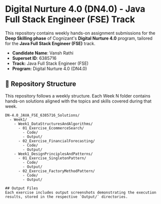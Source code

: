 # Digital Nurture 4.0 (DN4.0) - Java Full Stack Engineer (FSE) Track

This repository contains weekly hands-on assignment submissions for the **Deep Skilling phase** of Cognizant's **Digital Nurture 4.0** program, tailored for the **Java Full Stack Engineer (FSE)** track.

- **Candidate Name**: Vansh Rathi
- **Superset ID**: 6385716
- **Track:** Java Full Stack Engineer (FSE)
- **Program:** Digital Nurture 4.0 (DN4.0)

## 📁 Repository Structure
This repository follows a weekly structure. Each Week N folder contains hands-on solutions aligned with the topics and skills covered during that week.

```
DN-4.0_JAVA_FSE_6385716_Solutions/
  - Week1/
    - Week1_DataStructuresAndAlgorithms/
      - 01_Exercise_EcommerceSearch/
        - Code/
        - Output/
      - 02_Exercise_FinancialForecasting/
        - Code/
        - Output/
    - Week1_DesignPrinciplesAndPatterns/
      - 01_Exercise_SingletonPattern/
        - Code/
        - Output/
      - 02_Exercise_FactoryMethodPattern/
        - Code/
        - Output/

## Output Files
Each exercise includes output screenshots demonstrating the execution results, stored in the respective `Output/` directories.
